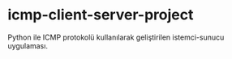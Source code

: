 # icmp-client-server-project
Python ile ICMP protokolü kullanılarak geliştirilen istemci-sunucu uygulaması.
